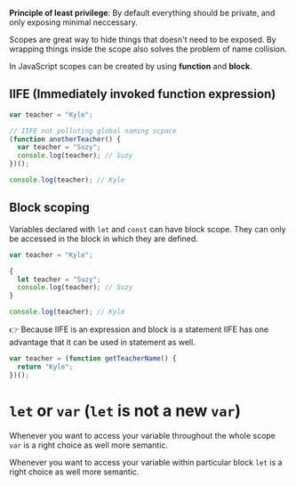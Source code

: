 **Principle of least privilege**: By default everything should be private, and only exposing minimal neccessary.

Scopes are great way to hide things that doesn't need to be exposed. By wrapping things inside the scope also solves the problem of name collision.

In JavaScript scopes can be created by using **function** and **block**.

## IIFE (Immediately invoked function expression)

```js
var teacher = "Kyle";

// IIFE not polluting global naming scpace
(function anotherTeacher() {
  var teacher = "Suzy";
  console.log(teacher); // Suzy
})();

console.log(teacher); // Kyle
```

## Block scoping

Variables declared with `let` and `const` can have block scope. They can only be accessed in the block in which they are defined.

```js
var teacher = "Kyle";

{
  let teacher = "Suzy";
  console.log(teacher); // Suzy
}

console.log(teacher); // Kyle
```

👉 Because IIFE is an expression and block is a statement IIFE has one advantage that it can be used in statement as well.

```js
var teacher = (function getTeacherName() {
  return "Kyle";
})();
```

# `let` or `var` (`let` is not a new `var`)

Whenever you want to access your variable throughout the whole scope `var` is a right choice as well more semantic.

Whenever you want to access your variable within particular block `let` is a right choice as well more semantic.
